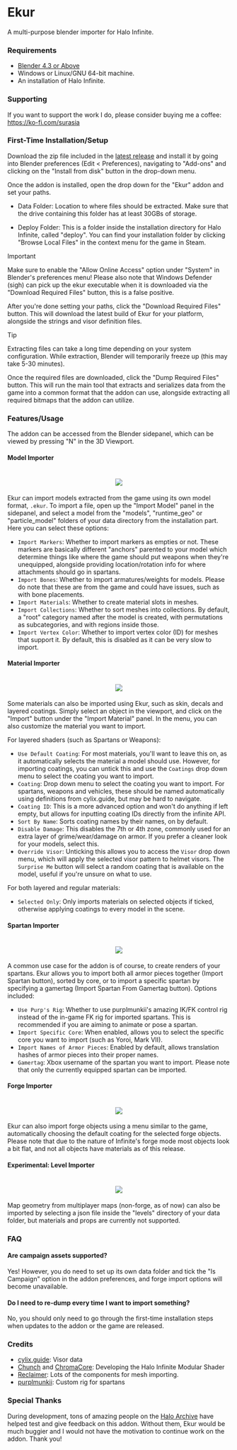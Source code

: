 Ekur
===
A multi-purpose blender importer for Halo Infinite.

### Requirements
- [Blender 4.3 or Above](https://www.blender.org/download/)
- Windows or Linux/GNU 64-bit machine.
- An installation of Halo Infinite.

### Supporting
If you want to support the work I do, please consider buying me a coffee: https://ko-fi.com/surasia

### First-Time Installation/Setup
Download the zip file included in the [latest release](https://github.com/Surasia/Ekur/releases/latest) and install it by going into Blender preferences (Edit < Preferences), navigating to "Add-ons" and clicking on the "Install from disk" button in the drop-down menu.

Once the addon is installed, open the drop down for the "Ekur" addon and set your paths.
- Data Folder: Location to where files should be extracted. Make sure that the drive containing this folder has at least 30GBs of storage.

- Deploy Folder: This is a folder inside the installation directory for Halo Infinite, called "deploy". You can find your installation folder by clicking "Browse Local Files" in the context menu for the game in Steam.

> [!IMPORTANT]
> Make sure to enable the "Allow Online Access" option under "System" in Blender's preferences menu!
> Please also note that Windows Defender (sigh) can pick up the ekur executable when it is downloaded via the "Download Required Files" button, this is a false positive.

After you're done setting your paths, click the "Download Required Files" button. This will download the latest build of Ekur for your platform, alongside the strings and visor definition files.


> [!TIP]
> Extracting files can take a long time depending on your system configuration.
> While extraction, Blender will temporarily freeze up (this may take 5-30 minutes).

Once the required files are downloaded, click the "Dump Required Files" button. This will run the main tool that extracts and serializes data from the game into a common format that the addon can use, alongside extracting all required bitmaps that the addon can utilize.

### Features/Usage
The addon can be accessed from the Blender sidepanel, which can be viewed by pressing "N" in the 3D Viewport.

#### Model Importer
<h1 align="center">
  <picture>
    <img style="margin: 0; padding: 0" src="./assets/img/model_importer.jpg">
  </picture>
</h1>

Ekur can import models extracted from the game using its own model format, `.ekur`. To import a file, open up the "Import Model" panel in the sidepanel, and select a model from the "models", "runtime_geo" or "particle_model" folders of your data directory from the installation part. Here you can select these options:
- `Import Markers`: Whether to import markers as empties or not. These markers are basically different "anchors" parented to your model which determine things like where the game should put weapons when they're unequipped, alongside providing location/rotation info for where attachments should go in spartans.
- `Import Bones`: Whether to import armatures/weights for models. Please do note that these are from the game and could have issues, such as with bone placements.
- `Import Materials`: Whether to create material slots in meshes.
- `Import Collections`: Whether to sort meshes into collections. By default, a "root" category named after the model is created, with permutations as subcategories, and with regions inside those.
- `Import Vertex Color`: Whether to import vertex color (ID) for meshes that support it. By default, this is disabled as it can be very slow to import.

#### Material Importer
<h1 align="center">
  <picture>
    <img style="margin: 0; padding: 0" src="./assets/img/material_importer.jpg">
  </picture>
</h1>
Some materials can also be imported using Ekur, such as skin, decals and layered coatings. Simply select an object in the viewport, and click on the "Import" button under the "Import Material" panel. In the menu, you can also customize the material you want to import.

For layered shaders (such as Spartans or Weapons):
- `Use Default Coating`: For most materials, you'll want to leave this on, as it automatically selects the material a model should use. However, for importing coatings, you can untick this and use the `Coatings` drop down menu to select the coating you want to import.
- `Coating`: Drop down menu to select the coating you want to import. For spartans, weapons and vehicles, these should be named automatically using definitions from cylix.guide, but may be hard to navigate.
- `Coating ID`: This is a more advanced option and won't do anything if left empty, but allows for inputting coating IDs directly from the infinite API.
- `Sort By Name`: Sorts coating names by their names, on by default.
- `Disable Damage`: This disables the 7th or 4th zone, commonly used for an extra layer of grime/wear/damage on armor. If you prefer a cleaner look for your models, select this.
- `Override Visor`: Unticking this allows you to access the `Visor` drop down menu, which will apply the selected visor pattern to helmet visors.
The `Surprise Me` button will select a random coating that is available on the model, useful if you're unsure on what to use.

For both layered and regular materials:
- `Selected Only`: Only imports materials on selected objects if ticked, otherwise applying coatings to every model in the scene.

#### Spartan Importer
<h1 align="center">
  <picture>
    <img style="margin: 0; padding: 0" src="./assets/img/spartan_importer.jpg">
  </picture>
</h1>

A common use case for the addon is of course, to create renders of your spartans. Ekur allows you to import both all armor pieces together (Import Spartan button), sorted by core, or to import a specific spartan by specifying a gamertag (Import Spartan From Gamertag button). Options included:
- `Use Purp's Rig`: Whether to use purplmunkii's amazing IK/FK control rig instead of the in-game FK rig for imported spartans. This is recommended if you are aiming to animate or pose a spartan.
- `Import Specific Core`: When enabled, allows you to select the specific core you want to import (such as Yoroi, Mark VII).
- `Import Names of Armor Pieces`: Enabled by default, allows translation hashes of armor pieces into their proper names.
- `Gamertag`: Xbox username of the spartan you want to import. Please note that only the currently equipped spartan can be imported.

#### Forge Importer
<h1 align="center">
  <picture>
    <img style="margin: 0; padding: 0" src="./assets/img/forge_importer.jpg">
  </picture>
</h1>

Ekur can also import forge objects using a menu similar to the game, automatically choosing the default coating for the selected forge objects. Please note that due to the nature of Infinite's forge mode most objects look a bit flat, and not all objects have materials as of this release.

#### Experimental: Level Importer
<h1 align="center">
  <picture>
    <img style="margin: 0; padding: 0" src="./assets/img/level_importer.jpg">
  </picture>
</h1>

Map geometry from multiplayer maps (non-forge, as of now) can also be imported by selecting a json file inside the "levels" directory of your data folder, but materials and props are currently not supported.

### FAQ
#### Are campaign assets supported?
Yes! However, you do need to set up its own data folder and tick the "Is Campaign" option in the addon preferences, and forge import options will become unavailable.

#### Do I need to re-dump every time I want to import something?
No, you should only need to go through the first-time installation steps when updates to the addon or the game are released.

### Credits
- [cylix.guide](https://cylix.guide): Visor data
- [Chunch](https://github.com/Chunch7275) and [ChromaCore](https://bsky.app/profile/chromacore.bsky.social): Developing the Halo Infinite Modular Shader
- [Reclaimer](https://github.com/Gravemind2401/Reclaimer): Lots of the components for mesh importing.
- [purplmunkii](https://x.com/PURPL_MUNKII): Custom rig for spartans

### Special Thanks
During development, tons of amazing people on the [Halo Archive](https://discord.gg/haloarchive) have helped test and give feedback on this addon. Without them, Ekur would be much buggier and I would not have the motivation to continue work on the addon. Thank you!
